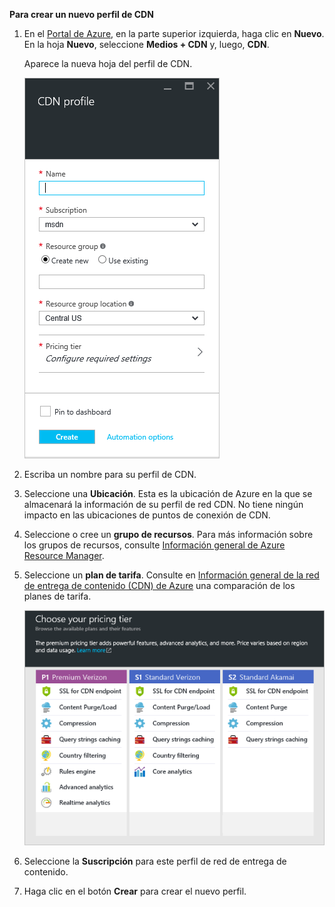 **Para crear un nuevo perfil de CDN**

1. En el [Portal de Azure](https://portal.azure.com), en la parte superior izquierda, haga clic en **Nuevo**.  En la hoja **Nuevo**, seleccione **Medios + CDN** y, luego, **CDN**.
   
    Aparece la nueva hoja del perfil de CDN.
   
    ![Nuevo perfil de CDN](./media/cdn-create-profile/new-cdn-profile-include.png)
2. Escriba un nombre para su perfil de CDN.
3. Seleccione una **Ubicación**.  Esta es la ubicación de Azure en la que se almacenará la información de su perfil de red CDN.  No tiene ningún impacto en las ubicaciones de puntos de conexión de CDN.
4. Seleccione o cree un **grupo de recursos**.  Para más información sobre los grupos de recursos, consulte [Información general de Azure Resource Manager](../articles/azure-resource-manager/resource-group-overview.md#resource-groups).
5. Seleccione un **plan de tarifa**.  Consulte en [Información general de la red de entrega de contenido (CDN) de Azure](../articles/cdn/cdn-overview.md#azure-cdn-features) una comparación de los planes de tarifa.
   
    ![Selección de planes de tarifa de CDN](./media/cdn-create-profile/cdn-choose-sku-include.png)
6. Seleccione la **Suscripción** para este perfil de red de entrega de contenido.
7. Haga clic en el botón **Crear** para crear el nuevo perfil. 



<!--HONumber=Nov16_HO2-->


